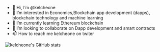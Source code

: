 - 👋 Hi, I’m @kelcheone
- 👀 I’m interested in Economics,Blockchain app development (dapps), blockchain technology and machine learning
- 🌱 I’m currently learning Ethereum blockchain
- 💞️ I’m looking to collaborate on Dapp development and smart contracts
- 📫 How to reach me kelcheone on twiter



![kelcheone's GitHub stats](https://github-readme-stats.vercel.app/api?username=kelcheone&show_icons=true&theme=radical)

<!---
kelcheone/kelcheone is a ✨ special ✨ repository because its `README.md` (this file) appears on your GitHub profile.
You can click the Preview link to take a look at your changes.
--->
